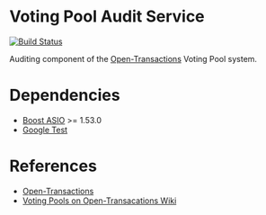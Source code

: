 Voting Pool Audit Service
=========================

[![Build Status](https://travis-ci.org/monetas/opentxs-auditor.svg?branch=develop)](https://travis-ci.org/monetas/opentxs-auditor)

Auditing component of the [Open-Transactions](http://opentransactions.org) Voting Pool system.


Dependencies
============

* [Boost ASIO](http://www.boost.org) >= 1.53.0
* [Google Test](https://code.google.com/p/googletest/)


References
==========

* [Open-Transactions](http://opentransactions.org/)
* [Voting Pools on Open-Transacations Wiki](http://opentransactions.org/wiki/index.php?title=Voting_Pools)
